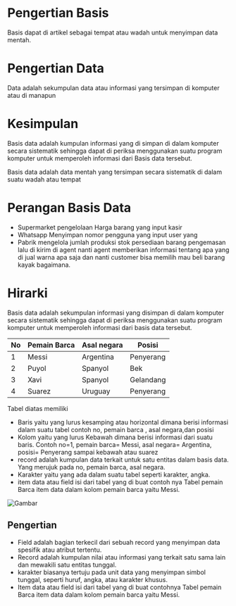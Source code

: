 # Pengertian Basis                                                                              
Basis dapat di artikel sebagai tempat atau wadah untuk menyimpan data mentah.

# Pengertian Data 
Data adalah sekumpulan data atau informasi yang tersimpan di komputer atau di manapun

# Kesimpulan 
Basis data adalah kumpulan informasi yang di simpan di dalam komputer secara sistematik sehingga dapat di periksa menggunakan suatu program komputer untuk memperoleh informasi dari Basis data tersebut. 

Basis data adalah data mentah yang tersimpan secara sistematik di dalam suatu wadah atau tempat 

# Perangan Basis Data
- Supermarket pengelolaan Harga barang yang input kasir 
- Whatsapp Menyimpan nomor pengguna yang input user yang 
- Pabrik mengelola jumlah produksi stok persediaan barang pengemasan lalu di kirim di agent nanti agent memberikan informasi tentang apa yang di jual warna apa saja dan nanti customer bisa memilih mau beli barang kayak bagaimana.



# Hirarki 
Basis data adalah sekumpulan informasi yang disimpan di dalam komputer secara sistematik sehingga dapat di periksa menggunakan suatu program komputer untuk memperoleh informasi dari basis data tersebut.

| No | Pemain Barca  | Asal negara  | Posisi    |
| -- | ------------- | ------------ | --------- |
| 1  | Messi         | Argentina    | Penyerang |
| 2  | Puyol         | Spanyol      | Bek       |
| 3  | Xavi          | Spanyol      | Gelandang |
| 4  | Suarez        | Uruguay      | Penyerang |

Tabel diatas memiliki 
- Baris yaitu yang lurus kesamping atau horizontal dimana berisi informasi dalam suatu tabel contoh no, pemain barca , asal negara,dan posisi 
- Kolom yaitu yang lurus Kebawah dimana berisi informasi dari suatu baris. Contoh no=1, pemain barca= Messi,  asal negara= Argentina, posisi= Penyerang sampai kebawah atau suarez 
- record adalah kumpulan data terkait untuk satu entitas dalam basis data. Yang merujuk pada no, pemain barca, asal negara.
- Karakter yaitu yang ada dalam suatu tabel seperti karakter, angka.
- item data atau field isi dari tabel yang di buat contoh nya 
  Tabel pemain  Barca item data dalam kolom pemain barca yaitu Messi.



![Gambar ](Aset/F.D.L.jpg)

## Pengertian 
- Field adalah bagian terkecil dari sebuah record yang menyimpan data spesifik atau atribut tertentu. 
- Record  adalah kumpulan nilai atau informasi yang terkait satu sama lain dan mewakili satu entitas tunggal. 
- karakter biasanya tertuju pada unit data yang menyimpan simbol tunggal, seperti huruf, angka, atau karakter khusus. 
- Item data  atau field isi dari tabel yang di buat contohnya 
  Tabel pemain  Barca item data dalam kolom pemain barca yaitu Messi.
